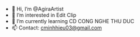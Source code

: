 - 👋 Hi, I’m @AgiraArtist
- 👀 I’m interested in Edit Clip
- 🌱 I’m currently learning CD CONG NGHE THU DUC
- 📫 Contact: cminhhieu03@gmail.com
